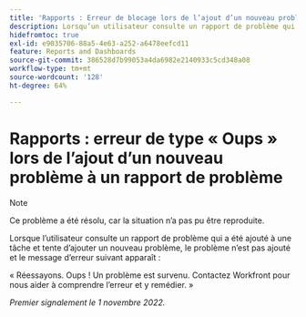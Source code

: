 ```yaml
---
title: 'Rapports : Erreur de blocage lors de l’ajout d’un nouveau problème à un rapport de problème"'
description: Lorsqu’un utilisateur consulte un rapport de problème qui a été ajouté à une tâche et tente d’ajouter un nouveau problème, celui-ci n’est pas ajouté et l’utilisateur affiche une erreur.
hidefromtoc: true
exl-id: e9035706-88a5-4e63-a252-a6478eefcd11
feature: Reports and Dashboards
source-git-commit: 386528d7b99053a4da6982e2140933c5cd348a08
workflow-type: tm+mt
source-wordcount: '128'
ht-degree: 64%

---
```


# Rapports : erreur de type « Oups » lors de l’ajout d’un nouveau problème à un rapport de problème

>[!NOTE]
>
>Ce problème a été résolu, car la situation n’a pas pu être reproduite.

Lorsque l’utilisateur consulte un rapport de problème qui a été ajouté à une tâche et tente d’ajouter un nouveau problème, le problème n’est pas ajouté et le message d’erreur suivant apparaît :

« Réessayons. Oups ! Un problème est survenu. Contactez Workfront pour nous aider à comprendre l’erreur et y remédier. »

_Premier signalement le 1 novembre 2022._
